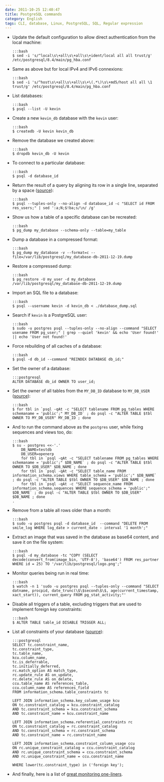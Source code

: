 ```yaml
---
date: 2011-10-25 12:40:47
title: PostgreSQL commands
category: English
tags: CLI, database, Linux, PostgreSQL, SQL, Regular expression
---
```


  * Update the default configuration to allow direct authentication from the local machine:

        :::bash
        $ sed -i 's/^local\s\+all\s\+all\s\+ident/local all all trust/g' /etc/postgresql/8.4/main/pg_hba.conf

  * Same as above but for local IPv4 and IPv6 connexions:

        :::bash
        $ sed -i 's/^host\s\+all\s\+all\s\+\(.*\)\s\+md5/host all all \1 trust/g' /etc/postgresql/8.4/main/pg_hba.conf

  * List databases:

        :::bash
        $ psql --list -U kevin

  * Create a new `kevin_db` database with the `kevin` user:

        :::bash
        $ createdb -U kevin kevin_db

  * Remove the database we created above:

        :::bash
        $ dropdb kevin_db -U kevin

  * To connect to a particular database:

        :::bash
        $ psql -d database_id

  * Return the result of a query by aligning its row in a single line, separated by a space ([source](https://stackoverflow.com/a/1252191)):

        :::bash
        $ psql --tuples-only --no-align -d database_id -c "SELECT id FROM res_users;" | sed ':a;N;$!ba;s/\n/ /g'

  * Show us how a table of a specific database can be recreated:

        :::bash
        $ pg_dump my_database --schema-only --table=my_table

  * Dump a database in a compressed format:

        :::bash
        $ pg_dump my_database -v --format=c --file=/var/lib/postgresql/my_database-db-2011-12-19.dump

  * Restore a compressed dump:

        :::bash
        $ pg_restore -U my_user -d my_database /var/lib/postgresql/my_database-db-2011-12-19.dump

  * Import an SQL file to a database:

        :::bash
        $ psql --username kevin -d kevin_db < ./database_dump.sql

  * Search if `kevin` is a PostgreSQL user:

        :::bash
        $ sudo -u postgres psql --tuples-only --no-align --command "SELECT usename FROM pg_user;" | grep --quiet 'kevin' && echo 'User found!' || echo 'User not found!'

  * Force rebuilding of all caches of a database:

        :::bash
        $ psql -d db_id --command "REINDEX DATABASE db_id;"

  * Set the owner of a database:

        :::postgresql
        ALTER DATABASE db_id OWNER TO user_id;

  * Set the owner of all tables from the `MY_DB_ID` database to `MY_DB_USER` ([source](https://stackoverflow.com/questions/1348126/modify-owner-on-all-tables-simultaneously-in-postgresql)):

        :::bash
        $ for tbl in `psql -qAt -c "SELECT tablename FROM pg_tables WHERE schemaname = 'public';" MY_DB_ID` ; do psql -c "ALTER TABLE $tbl OWNER TO MY_DB_USER" MY_DB_ID ; done

  * And to run the command above as the `postgres` user, while fixing sequences and views too, do:

        :::bash
        $ su - postgres <<-'.'
            DB_NAME=testdb
            DB_USER=openerp
            for tbl in `psql -qAt -c "SELECT tablename FROM pg_tables WHERE schemaname = 'public';" $DB_NAME` ; do psql -c "ALTER TABLE $tbl OWNER TO $DB_USER" $DB_NAME ; done
            for tbl in `psql -qAt -c "SELECT table_name FROM information_schema.views WHERE table_schema = 'public';" $DB_NAME` ; do psql -c "ALTER TABLE $tbl OWNER TO $DB_USER" $DB_NAME ; done
            for tbl in `psql -qAt -c "SELECT sequence_name FROM information_schema.sequences WHERE sequence_schema = 'public';" $DB_NAME` ; do psql -c "ALTER TABLE $tbl OWNER TO $DB_USER" $DB_NAME ; done
        .

  * Remove from a table all rows older than a month:

        :::bash
        $ sudo -u postgres psql -d database_id  --command "DELETE FROM smile_log WHERE log_date > current_date - interval '1 month';"

  * Extract an image that was saved in the database as base64 content, and save it on the file system:

        :::bash
        $ psql -d my_database -tc "COPY (SELECT decode(convert_from(image_bin, 'UTF-8'), 'base64') FROM res_partner WHERE id = 25) TO '/var/lib/postgresql/logo.png';"

  * Monitor queries being run in real time:

        :::bash
        $ watch -n 1 'sudo -u postgres psql --tuples-only --command "SELECT datname, procpid, date_trunc(\$\$second\$\$, age(current_timestamp, xact_start)), current_query FROM pg_stat_activity;"'

  * Disable all triggers of a table, excluding triggers that are used to implement foreign key constraints:

        :::bash
        $ ALTER TABLE table_id DISABLE TRIGGER ALL;

  * List all constraints of your database ([source](https://solaimurugan.blogspot.com/2010/10/list-out-all-forien-key-constraints.html)):

        :::postgresql
        SELECT tc.constraint_name,
        tc.constraint_type,
        tc.table_name,
        kcu.column_name,
        tc.is_deferrable,
        tc.initially_deferred,
        rc.match_option AS match_type,
        rc.update_rule AS on_update,
        rc.delete_rule AS on_delete,
        ccu.table_name AS references_table,
        ccu.column_name AS references_field
        FROM information_schema.table_constraints tc

        LEFT JOIN information_schema.key_column_usage kcu
        ON tc.constraint_catalog = kcu.constraint_catalog
        AND tc.constraint_schema = kcu.constraint_schema
        AND tc.constraint_name = kcu.constraint_name

        LEFT JOIN information_schema.referential_constraints rc
        ON tc.constraint_catalog = rc.constraint_catalog
        AND tc.constraint_schema = rc.constraint_schema
        AND tc.constraint_name = rc.constraint_name

        LEFT JOIN information_schema.constraint_column_usage ccu
        ON rc.unique_constraint_catalog = ccu.constraint_catalog
        AND rc.unique_constraint_schema = ccu.constraint_schema
        AND rc.unique_constraint_name = ccu.constraint_name

        WHERE lower(tc.constraint_type) in ('foreign key');

  * And finally, here is a list of [great monitoring one-liners](https://kasimani.wordpress.com/2011/03/15/monitor-postgresql-with-queries/).

